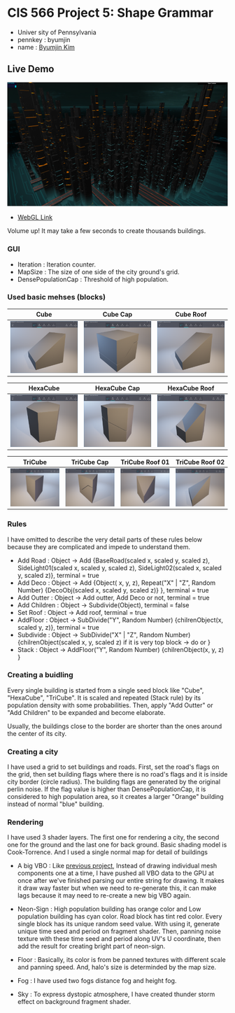 # CIS 566 Project 5: Shape Grammar

* Univer sity of Pennsylvania
* pennkey : byumjin
* name : [Byumjin Kim](https://github.com/byumjin)


## Live Demo

[![](imgs/main.png)](https://byumjin.github.io/TronCity/)

* [WebGL Link](https://byumjin.github.io/TronCity/)

Volume up!
It may take a few seconds to create thousands buildings.


### GUI
- Iteration : Iteration counter.
- MapSize : The size of one side of the city ground's grid.
- DensePopulationCap : Threshold of high population.


### Used basic mehses (blocks)

| Cube | Cube Cap | Cube Roof |
| --- | --- | --- |
| ![](imgs/building00.png) |![](imgs/building01.png) |![](imgs/building00.png) |

| HexaCube | HexaCube Cap | HexaCube Roof |
| --- | --- | --- |
| ![](imgs/building05.png) |![](imgs/building04.png) |![](imgs/building03.png) |

| TriCube | TriCube Cap | TriCube Roof 01 | TriCube Roof 02 |
| --- | --- | --- | --- |
| ![](imgs/building09.png) |![](imgs/building08.png) |![](imgs/building06.png) |![](imgs/building07.png) |


### Rules

I have omitted to describe the very detail parts of these rules below because they are complicated and impede to understand them.  

* Add Road : Object -> Add {BaseRoad(scaled x, scaled y, scaled z), SideLight01(scaled x, scaled y, scaled z), SideLight02(scaled x, scaled y, scaled z)}, terminal = true
* Add Deco : Object -> Add {Object( x,  y,  z), Repeat("X" | "Z", Random Number) {DecoObj(scaled x, scaled y, scaled z)} }, terminal = true
* Add Outter : Object -> Add outter, Add Deco or not, terminal = true
* Add Children : Object -> Subdivide(Object), terminal = false
* Set Roof : Object -> Add roof, terminal = true
* AddFloor : Object -> SubDivide("Y", Random Number) {chilrenObject(x, scaled y, z)}, terminal = true
* Subdivide : Object -> SubDivide("X" | "Z", Random Number) {chilrenObject(scaled x, y, scaled z) if it is very top block -> do <Set Roof> or <Add Children> }
* Stack : Object -> AddFloor("Y", Random Number) {chilrenObject(x, y, z) }


### Creating a buidling

Every single building is started from a single seed block like "Cube", "HexaCube", "TriCube".
It is scaled and repeated (Stack rule) by its population density with some probabilities.
Then, apply "Add Outter" or "Add Children" to be expanded and become elaborate.

Usually, the buildings close to the border are shorter than the ones around the center of its city.


### Creating a city

I have used a grid to set buildings and roads.
First, set the road's flags on the grid, then set building flags where there is no road's flags and it is inside city border (circle radius).
The building flags are generated by the original perlin noise.
If the flag value is higher than DensePopulationCap, it is considered to high population area, so it creates a larger "Orange" building instead of normal "blue" building.


### Rendering

I have used 3 shader layers. The first one for rendering a city, the second one for the ground and the last one for back ground.
Basic shading model is Cook-Torrence. And I used a single normal map for detail of buildings

*  A big VBO :
Like [previous project](https://byumjin.github.io/Lsystem/), Instead of drawing individual mesh components one at a time, I have pushed all VBO data to the GPU at once after we've finished parsing our entire string for drawing.
It makes it draw way faster but when we need to re-generate this, it can make lags because it may need to re-create a new big VBO again.

* Neon-Sign :
High population building has orange color and Low population building has cyan color.
Road block has tint red color.
Every single block has its unique random seed value. With using it, generate unique time seed and period on fragment shader.
Then, panning noise texture with these time seed and period along UV's U coordinate, then add the result for creating bright part of neon-sign.

* Floor :
Basically, its color is from be panned textures with different scale and panning speed.
And, halo's size is determinded by the map size.

* Fog :
I have used two fogs distance fog and height fog.

* Sky :
To express dystopic atmosphere, I have created thunder storm effect on background fragment shader.